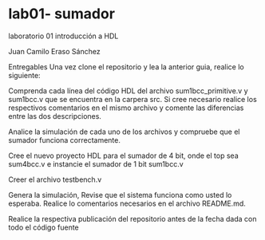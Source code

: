 # lab01- sumador 
laboratorio 01 introducción a HDL

Juan Camilo Eraso Sánchez

Entregables
Una vez clone el repositorio y lea la anterior guia, realice lo siguiente:

Comprenda cada línea del código HDL del archivo sum1bcc_primitive.v y sum1bcc.v que se encuentra en la carpera src. Si cree necesario realice los respectivos comentarios en el mismo archivo y comente las diferencias entre las dos descripciones.

Analice la simulación de cada uno de los archivos y compruebe que el sumador funciona correctamente.

Cree el nuevo proyecto HDL para el sumador de 4 bit, onde el top sea sum4bcc.v e instancie el sumador de 1 bit sum1bcc.v

Creer el archivo testbench.v

Genera la simulación, Revise que el sistema funciona como usted lo esperaba. Realice lo comentarios necesarios en el archivo README.md.

Realice la respectiva publicación del repositorio antes de la fecha dada con todo el código fuente
